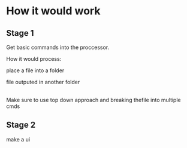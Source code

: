 # How it would work
## Stage 1
Get basic commands into the proccessor. 

How it would process:

place a file into a folder

file outputed in another folder
<br>
<br>


Make sure to use top down approach and breaking thefile into multiple cmds

## Stage 2

make a ui